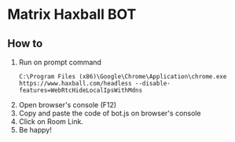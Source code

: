 # Matrix Haxball BOT

## How to

1. Run on prompt command
    ```DOS
    C:\Program Files (x86)\Google\Chrome\Application\chrome.exe https://www.haxball.com/headless --disable-features=WebRtcHideLocalIpsWithMdns
    ```
2. Open browser's console (F12)
3. Copy and paste the code of bot.js on browser's console
4. Click on Room Link.
5. Be happy!

